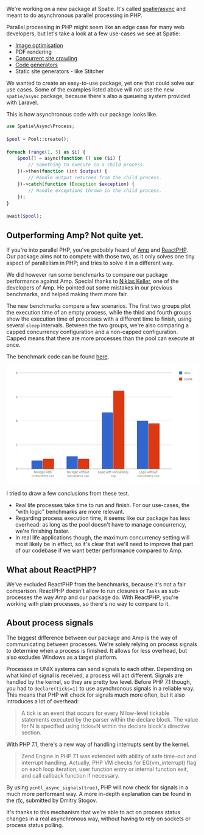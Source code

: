 We're working on a new package at Spatie. 
It's called [spatie/async](*https://github.com/spatie/async) and meant to do asynchronous parallel processing in PHP.

Parallel processing in PHP might seem like an edge case for many web developers, 
but let's take a look at a few use-cases we see at Spatie:

- [Image optimisation](*https://github.com/spatie/laravel-medialibrary)
- PDF rendering
- [Concurrent site crawling](*https://github.com/spatie/crawler)
- [Code generators](*https://github.com/spatie/schema-org)
- Static site generators - like Stitcher

We wanted to create an easy-to-use package, yet one that could solve our use cases.
Some of the examples listed above will not use the new `spatie/async` package,
because there's also a queueing system provided with Laravel.

This is how asynchronous code with our package looks like.

```php
use Spatie\Async\Process;

$pool = Pool::create();

foreach (range(1, 5) as $i) {
    $pool[] = async(function () use ($i) {
        // Something to execute in a child process.
    })->then(function (int $output) {
        // Handle output returned from the child process.
    })->catch(function (Exception $exception) {
        // Handle exceptions thrown in the child process.
    });
}

await($pool);
```

## Outperforming Amp? Not quite yet.

If you're into parallel PHP, you've probably heard of [Amp](*https://github.com/amphp) and [ReactPHP](*https://github.com/reactphp).
Our package aims not to compete with those two, as it only solves one tiny aspect of parallelism in PHP;
and tries to solve it in a different way.

We did however run some benchmarks to compare our package performance against Amp.
Special thanks to [Niklas Keller](*https://github.com/kelunik), one of the developers of Amp.
He pointed out some mistakes in our previous benchmarks, and helped making them more fair.

The new benchmarks compare a few scenarios.
The first two groups plot the execution time of an empty process, 
while the third and fourth groups show the execution time of processes with a different time to finish, 
using several `sleep` intervals. 
Between the two groups, we're also comparing a capped concurrency configuration and a non-capped configuration.
Capped means that there are more processes than the pool can execute at once.

The benchmark code can be found [here](*https://github.com/spatie/async-benchmark).

![Comparing Amp and spatie/async](/resources/img/blog/async/benchmarks.png)

I tried to draw a few conclusions from these test.

- Real life processes take time to run and finish. 
For our use-cases, the "with logic" benchmarks are more relevant.
- Regarding process execution time, it seems like our package has less overhead: 
as long as the pool doesn't have to manage concurrency, we're finishing faster.
- In real life applications though, the maximum concurrency setting will most likely be in effect,
 so it's clear that we'll need to improve that part of our codebase if we want better performance compared to Amp.

## What about ReactPHP?

We've excluded ReactPHP from the benchmarks, because it's not a fair comparison.
ReactPHP doesn't allow to run closures or `Tasks` as sub-processes the way Amp and our package do.
With ReactPHP, you're working with plain processes, so there's no way to compare to it.

## About process signals

The biggest difference between our package and Amp is the way of communicating between processes.
We're solely relying on process signals to determine when a process is finished. 
It allows for less overhead, but also excludes Windows as a target platform. 

Processes in UNIX systems can send signals to each other. 
Depending on what kind of signal is received, a process will act different.
Signals are handled by the kernel, so they are pretty low level.
Before PHP 7.1 though, you had to `declare(ticks=1)` to use asynchronous signals in a reliable way.
This means that PHP will check for signals much more often, but it also introduces a lot of overhead:

> A tick is an event that occurs for every N low-level tickable statements executed by the parser within the declare block. The value for N is specified using ticks=N within the declare block's directive section.
  
With PHP 7.1, there's a new way of handling interrupts sent by the kernel.

> Zend Engine in PHP 7.1 was extended with ability of safe time-out and interrupt handling. Actually, PHP VM checks for EG(vm_interrupt) flag on each loop iteration, user function entry or internal function exit, and call callback function if necessary.
  
By using `pcntl_async_signals(true)`, PHP will now check for signals in a much more performant way.
A more in-depth explanation can be found in the [rfc](*https://wiki.php.net/rfc/async_signals),
submitted by Dmitry Stogov.

It's thanks to this mechanism that we're able to act on process status changes in a real asynchronous way, 
without having to rely on sockets or process status polling.

